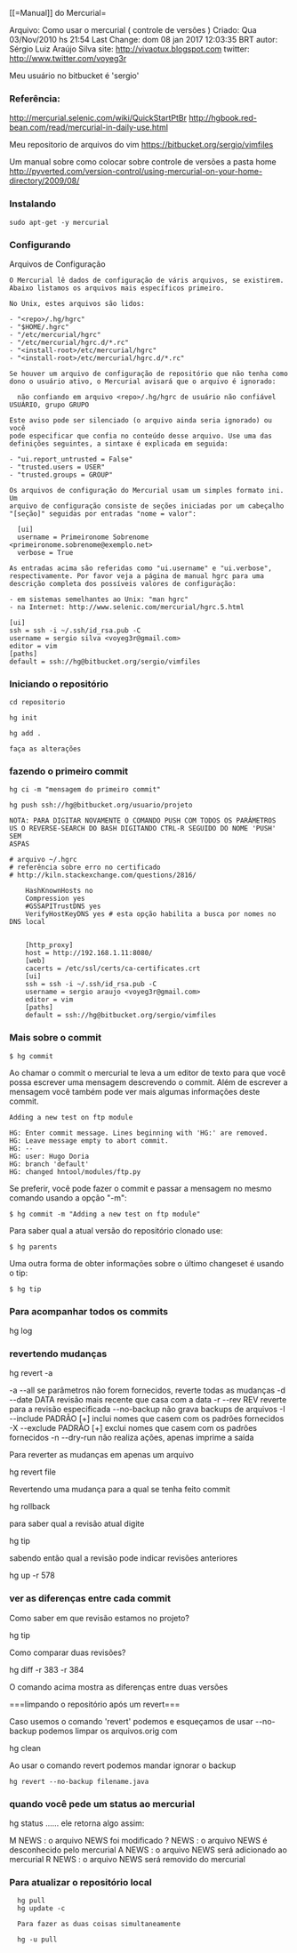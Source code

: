 [[=Manual]] do Mercurial=

Arquivo: Como usar o mercurial ( controle de versões )
Criado: Qua 03/Nov/2010 hs 21:54
Last Change: dom 08 jan 2017 12:03:35 BRT
autor: Sérgio Luiz Araújo Silva
site: http://vivaotux.blogspot.com
twitter: http://www.twitter.com/voyeg3r

Meu usuário no bitbucket é 'sergio'

### Referência:
http://mercurial.selenic.com/wiki/QuickStartPtBr
http://hgbook.red-bean.com/read/mercurial-in-daily-use.html

Meu repositorio de arquivos do vim
https://bitbucket.org/sergio/vimfiles

Um manual sobre como colocar sobre controle de versões a pasta home
http://pyverted.com/version-control/using-mercurial-on-your-home-directory/2009/08/

### Instalando

    sudo apt-get -y mercurial

### Configurando

Arquivos de Configuração

    O Mercurial lê dados de configuração de váris arquivos, se existirem.
    Abaixo listamos os arquivos mais específicos primeiro.

    No Unix, estes arquivos são lidos:

    - "<repo>/.hg/hgrc"
    - "$HOME/.hgrc"
    - "/etc/mercurial/hgrc"
    - "/etc/mercurial/hgrc.d/*.rc"
    - "<install-root>/etc/mercurial/hgrc"
    - "<install-root>/etc/mercurial/hgrc.d/*.rc"

    Se houver um arquivo de configuração de repositório que não tenha como
    dono o usuário ativo, o Mercurial avisará que o arquivo é ignorado:

      não confiando em arquivo <repo>/.hg/hgrc de usuário não confiável USUÁRIO, grupo GRUPO

    Este aviso pode ser silenciado (o arquivo ainda seria ignorado) ou você
    pode especificar que confia no conteúdo desse arquivo. Use uma das
    definições seguintes, a sintaxe é explicada em seguida:

    - "ui.report_untrusted = False"
    - "trusted.users = USER"
    - "trusted.groups = GROUP"

    Os arquivos de configuração do Mercurial usam um simples formato ini. Um
    arquivo de configuração consiste de seções iniciadas por um cabeçalho
    "[seção]" seguidas por entradas "nome = valor":

      [ui]
      username = Primeironome Sobrenome <primeironome.sobrenome@exemplo.net>
      verbose = True

    As entradas acima são referidas como "ui.username" e "ui.verbose",
    respectivamente. Por favor veja a página de manual hgrc para uma
    descrição completa dos possíveis valores de configuração:

    - em sistemas semelhantes ao Unix: "man hgrc"
    - na Internet: http://www.selenic.com/mercurial/hgrc.5.html

    [ui]
    ssh = ssh -i ~/.ssh/id_rsa.pub -C
    username = sergio silva <voyeg3r@gmail.com>
    editor = vim
    [paths]
    default = ssh://hg@bitbucket.org/sergio/vimfiles

### Iniciando o repositório

    cd repositorio

    hg init

    hg add .

    faça as alterações

### fazendo o primeiro commit

    hg ci -m "mensagem do primeiro commit"

    hg push ssh://hg@bitbucket.org/usuario/projeto

    NOTA: PARA DIGITAR NOVAMENTE O COMANDO PUSH COM TODOS OS PARÂMETROS
    US O REVERSE-SEARCH DO BASH DIGITANDO CTRL-R SEGUIDO DO NOME 'PUSH' SEM
    ASPAS

    # arquivo ~/.hgrc
    # referência sobre erro no certificado
    # http://kiln.stackexchange.com/questions/2816/

        HashKnownHosts no
        Compression yes
        #GSSAPITrustDNS yes
        VerifyHostKeyDNS yes # esta opção habilita a busca por nomes no DNS local


		[http_proxy]
		host = http://192.168.1.11:8080/
		[web]
		cacerts = /etc/ssl/certs/ca-certificates.crt
		[ui]
		ssh = ssh -i ~/.ssh/id_rsa.pub -C
		username = sergio araujo <voyeg3r@gmail.com>
		editor = vim
		[paths]
		default = ssh://hg@bitbucket.org/sergio/vimfiles




### Mais sobre o commit

    $ hg commit

Ao chamar o commit o mercurial te leva a um editor de texto para que você possa
escrever uma mensagem descrevendo o commit. Além de escrever a mensagem você
também pode ver mais algumas informações deste commit.

    Adding a new test on ftp module

    HG: Enter commit message. Lines beginning with 'HG:' are removed.
    HG: Leave message empty to abort commit.
    HG: --
    HG: user: Hugo Doria
    HG: branch 'default'
    HG: changed hntool/modules/ftp.py

Se preferir, você pode fazer o commit e passar a mensagem no mesmo comando usando a opção "-m":

    $ hg commit -m "Adding a new test on ftp module"


Para saber qual a atual versão do repositório clonado use:

    $ hg parents


Uma outra forma de obter informações sobre o último
changeset é usando o tip:

    $ hg tip

### Para acompanhar todos os commits

  hg log

### revertendo mudanças

   hg revert -a

   -a --all                 se parâmetros não forem fornecidos, reverte todas as mudanças
   -d --date DATA           revisão mais recente que casa com a data
   -r --rev REV             reverte para a revisão especificada
   --no-backup              não grava backups de arquivos
   -I --include PADRÃO [+]  inclui nomes que casem com os padrões fornecidos
   -X --exclude PADRÃO [+]  exclui nomes que casem com os padrões fornecidos
   -n --dry-run             não realiza ações, apenas imprime a saída

   Para reverter as mudanças em apenas um arquivo

   hg revert file

   Revertendo uma mudança para a qual se tenha feito commit

   hg rollback


   para saber qual a revisão atual digite

   hg tip

   sabendo então qual a revisão pode indicar revisões anteriores

   hg up -r 578


### ver as diferenças entre cada commit

 Como saber em que revisão estamos no projeto?

 hg tip

 Como comparar duas revisões?

  hg diff -r 383 -r 384

  O comando acima mostra as diferenças entre duas versões

===limpando o repositório após um revert===

Caso usemos o comando 'revert' podemos e esqueçamos de usar
--no-backup podemos limpar os arquivos.orig com

   hg clean

Ao usar o comando revert podemos mandar ignorar o backup

    hg revert --no-backup filename.java

### quando você pede um status ao mercurial

hg status  ...... ele retorna algo assim:

 M NEWS : o arquivo NEWS foi modificado
 ? NEWS : o arquivo NEWS é desconhecido pelo mercurial
 A NEWS : o arquivo NEWS será adicionado ao mercurial
 R NEWS : o arquivo NEWS será removido do mercurial


### Para atualizar o repositório local

      hg pull
      hg update -c

      Para fazer as duas coisas simultaneamente

      hg -u pull

